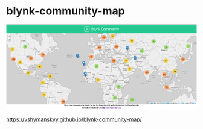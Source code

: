 # blynk-community-map

![Preview](/preview.png)

https://vshymanskyy.github.io/blynk-community-map/
